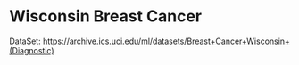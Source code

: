 # Wisconsin Breast Cancer

DataSet: https://archive.ics.uci.edu/ml/datasets/Breast+Cancer+Wisconsin+(Diagnostic)


